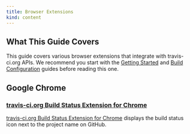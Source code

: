 ```yaml
---
title: Browser Extensions
kind: content
---
```


## What This Guide Covers

This guide covers various browser extensions that integrate with travis-ci.org APIs. We recommend you start with the [Getting Started](/docs/user/getting-started/) and [Build Configuration](/docs/user/build-configuration/) guides before reading this one.


## Google Chrome


### [travis-ci.org Build Status Extension for Chrome](https://chrome.google.com/webstore/detail/klbmicjanlggbmanmpneloekhajhhbfb)
[travis-ci.org Build Status Extension for Chrome](https://chrome.google.com/webstore/detail/klbmicjanlggbmanmpneloekhajhhbfb) displays the build status icon next to the project name on GitHub.
